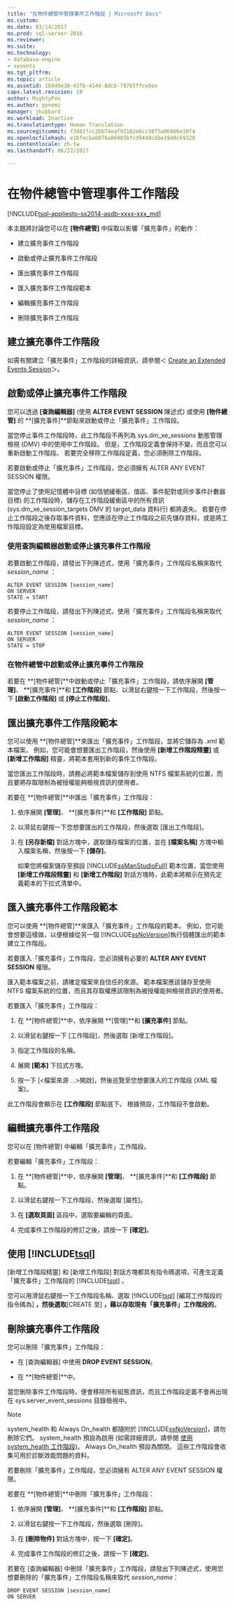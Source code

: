 ```yaml
---
title: "在物件總管中管理事件工作階段 | Microsoft Docs"
ms.custom: 
ms.date: 03/14/2017
ms.prod: sql-server-2016
ms.reviewer: 
ms.suite: 
ms.technology:
- database-engine
- xevents
ms.tgt_pltfrm: 
ms.topic: article
ms.assetid: 16849e38-d3fb-414d-8dcb-797b5ffce6ee
caps.latest.revision: 10
author: MightyPen
ms.author: genemi
manager: jhubbard
ms.workload: Inactive
ms.translationtype: Human Translation
ms.sourcegitcommit: f3481fcc2bb74eaf93182e6cc58f5a06666e10f4
ms.openlocfilehash: e1bfecba6078a80485bfcd9448c8be19d0c69328
ms.contentlocale: zh-tw
ms.lasthandoff: 06/22/2017

---
```

# <a name="manage-event-sessions-in-the-object-explorer"></a>在物件總管中管理事件工作階段
[!INCLUDE[tsql-appliesto-ss2014-asdb-xxxx-xxx_md](../../includes/tsql-appliesto-ss2014-asdb-xxxx-xxx-md.md)]

  本主題將討論您可以在 **[物件總管]** 中採取以影響「擴充事件」的動作：  
  
-   建立擴充事件工作階段  
  
-   啟動或停止擴充事件工作階段  
  
-   匯出擴充事件工作階段  
  
-   匯入擴充事件工作階段範本  
  
-   編輯擴充事件工作階段  
  
-   刪除擴充事件工作階段  
  
## <a name="create-an-extended-events-session"></a>建立擴充事件工作階段  
 如需有關建立「擴充事件」工作階段的詳細資訊，請參閱＜ [Create an Extended Events Session](http://msdn.microsoft.com/library/34b1e95a-a80e-4aca-9201-abde47f2ca74)＞。  
  
## <a name="starting-or-stopping-an-extended-events-session"></a>啟動或停止擴充事件工作階段  
 您可以透過 **[查詢編輯器]** (使用 **ALTER EVENT SESSION** 陳述式) 或使用 **[物件總管]** 的 **[擴充事件]**節點來啟動或停止「擴充事件」工作階段。  
  
 當您停止事件工作階段時，此工作階段不再列為 sys.dm_xe_sessions 動態管理檢視 (DMV) 中的使用中工作階段。 但是，工作階段定義會保持不變，而且您可以重新啟動工作階段。 若要完全移除工作階段定義，您必須刪除工作階段。  
  
 若要啟動或停止「擴充事件」工作階段，您必須擁有 ALTER ANY EVENT SESSION 權限。  
  
 當您停止了使用記憶體中目標 (如信號緩衝區、值區、事件配對或同步事件計數器目標) 的工作階段時，儲存在工作階段緩衝區中的所有資訊 (sys.dm_xe_session_targets DMV 的 target_data 資料行) 都將遺失。 若要在停止工作階段之後存取事件資料，您應該在停止工作階段之前先儲存資料，或是將工作階段設定為使用檔案目標。  
  
### <a name="start-or-stop-an-extended-events-session-using-query-editor"></a>使用查詢編輯器啟動或停止擴充事件工作階段  
 若要啟動工作階段，請發出下列陳述式，使用「擴充事件」工作階段名稱來取代 *session_name* ：  
  
```  
ALTER EVENT SESSION [session_name]  
ON SERVER  
STATE = START  
```  
  
 若要停止工作階段，請發出下列陳述式，使用「擴充事件」工作階段名稱來取代 *session_name* ：  
  
```  
ALTER EVENT SESSION [session_name]  
ON SERVER  
STATE = STOP  
```  
  
### <a name="start-or-stop-an-extended-events-session-in-object-explorer"></a>在物件總管中啟動或停止擴充事件工作階段  
 若要在 **[物件總管]**中啟動或停止「擴充事件」工作階段，請依序展開 **[管理]**、 **[擴充事件]**和 **[工作階段]** 節點、以滑鼠右鍵按一下工作階段，然後按一下 **[啟動工作階段]** 或 **[停止工作階段]**。  
  
## <a name="export-an-extended-events-session-template"></a>匯出擴充事件工作階段範本  
 您可以使用 **[物件總管]**來匯出「擴充事件」工作階段，並將它儲存為 .xml 範本檔案。 例如，您可能會想要匯出工作階段，然後使用 **[新增工作階段精靈]** 或 **[新增工作階段]** 精靈，將範本套用到新的事件工作階段。  
  
 當您匯出工作階段時，請務必將範本檔案儲存到使用 NTFS 檔案系統的位置，而且要將存取限制為被授權能夠檢視資訊的使用者。  
  
 若要在 **[物件總管]**中匯出「擴充事件」工作階段：  
  
1.  依序展開 **[管理]**、 **[擴充事件]**和 **[工作階段]** 節點。  
  
2.  以滑鼠右鍵按一下您想要匯出的工作階段，然後選取 [匯出工作階段]。  
  
3.  在 **[另存新檔]** 對話方塊中，選取儲存檔案的位置，並在 **[檔案名稱]** 方塊中輸入檔案名稱，然後按一下 **[儲存]**。  
  
     如果您將檔案儲存至預設 [!INCLUDE[ssManStudioFull](../../includes/ssmanstudiofull-md.md)] 範本位置，當您使用 **[新增工作階段精靈]** 和 **[新增工作階段]** 對話方塊時，此範本將顯示在預先定義範本的下拉式清單中。  
  
## <a name="import-an-extended-events-session-template"></a>匯入擴充事件工作階段範本  
 您可以使用 **[物件總管]**來匯入「擴充事件」工作階段的範本。 例如，您可能會想要這樣做，以便根據從另一個 [!INCLUDE[ssNoVersion](../../includes/ssnoversion-md.md)]執行個體匯出的範本建立工作階段。  
  
 若要匯入「擴充事件」工作階段，您必須擁有必要的 **ALTER ANY EVENT SESSION** 權限。  
  
 匯入範本檔案之前，請確定檔案來自信任的來源。 範本檔案應該儲存至使用 NTFS 檔案系統的位置，而且其存取權應該限制為被授權能夠檢視資訊的使用者。  
  
 若要匯入「擴充事件」工作階段：  
  
1.  在 **[物件總管]**中，依序展開 **[管理]**和 **[擴充事件]** 節點。  
  
2.  以滑鼠右鍵按一下 [工作階段]，然後選取 [新增工作階段]。  
  
3.  指定工作階段的名稱。  
  
4.  展開 **[範本]** 下拉式方塊。  
  
5.  按一下 [\<檔案來源 …>開啟]，然後巡覽至您想要匯入的工作階段 (XML 檔案)。  
  
 此工作階段會顯示在 **[工作階段]** 節點底下。 根據預設，工作階段不會啟動。  
  
## <a name="edit-an-extended-events-session"></a>編輯擴充事件工作階段  
 您可以在 [物件總管] 中編輯「擴充事件」工作階段。  
  
 若要編輯「擴充事件」工作階段：  
  
1.  在 **[物件總管]**中，依序展開 **[管理]**、 **[擴充事件]**和 **[工作階段]** 節點。  
  
2.  以滑鼠右鍵按一下工作階段，然後選取 [屬性]。  
  
3.  在 **[選取頁面]** 區段中，選取要編輯的頁面。  
  
4.  完成事件工作階段的修訂之後，請按一下 **[確定]**。  
  
## <a name="script-an-event-session-definition-using-includetsqlincludestsql-mdmd"></a>使用 [!INCLUDE[tsql](../../includes/tsql-md.md)]  
 [新增工作階段精靈] 和 [新增工作階段] 對話方塊都具有指令碼選項，可產生定義「擴充事件」工作階段的 [!INCLUDE[tsql](../../includes/tsql-md.md)] 。  
  
 您可以用滑鼠右鍵按一下工作階段名稱、選取 [!INCLUDE[tsql](../../includes/tsql-md.md)] [編寫工作階段的指令碼為] **，然後選取**[CREATE 至] **，藉以存取現有「擴充事件」工作階段的**。  
  
## <a name="delete-an-extended-events-session"></a>刪除擴充事件工作階段  
 您可以刪除「擴充事件」工作階段：  
  
-   在 [查詢編輯器] 中使用 **DROP EVENT SESSION**。  
  
-   在 **[物件總管]**中。  
  
 當您刪除事件工作階段時，便會移除所有組態資訊，而且工作階段定義不會再出現在 sys.server_event_sessions 目錄檢視中。  
  
> [!NOTE]  
>  system_health 和 Always On_health 都隨附於 [!INCLUDE[ssNoVersion](../../includes/ssnoversion-md.md)]，請勿刪除它們。 system_health 預設為啟用 (如需詳細資訊，請參閱 [使用 system_health 工作階段](../../relational-databases/extended-events/use-the-system-health-session.md))。 Always On_health 預設為關閉。 這些工作階段會收集可用於診斷效能問題的資料。  
  
 若要刪除「擴充事件」工作階段，您必須擁有 ALTER ANY EVENT SESSION 權限。  
  
 若要在 **[物件總管]**中刪除「擴充事件」工作階段：  
  
1.  依序展開 **[管理]**、 **[擴充事件]**和 **[工作階段]** 節點。  
  
2.  以滑鼠右鍵按一下工作階段，然後選取 [刪除]。  
  
3.  在 **[刪除物件]** 對話方塊中，按一下 **[確定]**。  
  
4.  完成事件工作階段的修訂之後，請按一下 **[確定]**。  
  
 若要在 [查詢編輯器] 中刪除「擴充事件」工作階段，請發出下列陳述式，使用您想要刪除的「擴充事件」工作階段名稱來取代 *session_name*：  
  
```  
DROP EVENT SESSION [session_name]  
ON SERVER  
```  
  
  

